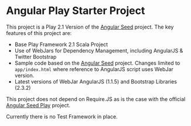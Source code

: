 Angular Play Starter Project
============================

This project is a Play 2.1 Version of the [Angular Seed](https://github.com/angular/angular-seed) project. The key features of this project are:

* Base Play Framework 2.1 Scala Project
* Use of WebJars for Dependency Management, including AngularJS & Twitter Bootstrap
* Sample code based on the [Angular Seed](https://github.com/angular/angular-seed) project. Changes limited to `app/index.html` where reference to AngularJS script uses WebJar version.
* Latest versions of WebJar AngularJS (1.1.5) and Bootstrap Libraries (2.3.2)

This project does not depend on Require.JS as is the case with the official [Angular Seed Play](https://github.com/typesafehub/angular-seed-play) project.

Currently there is no Test Framework in place.